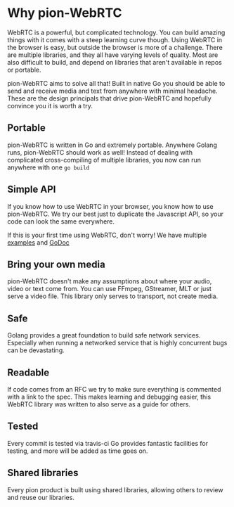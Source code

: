 # Why pion-WebRTC
WebRTC is a powerful, but complicated technology. You can build amazing things with it comes with a steep learning curve though.
Using WebRTC in the browser is easy, but outside the browser is more of a challenge. There are multiple libraries, and they all have
varying levels of quality. Most are also difficult to build, and depend on libraries that aren't available in repos or portable.

pion-WebRTC aims to solve all that! Built in native Go you should be able to send and receive media and text from anywhere with minimal headache.
These are the design principals that drive pion-WebRTC and hopefully convince you it is worth a try.

## Portable
pion-WebRTC is written in Go and extremely portable. Anywhere Golang runs, pion-WebRTC should work as well! Instead of dealing with complicated
cross-compiling of multiple libraries, you now can run anywhere with one `go build`

## Simple API
If you know how to use WebRTC in your browser, you know how to use pion-WebRTC.
We try our best just to duplicate the Javascript API, so your code can look the same everywhere.

If this is your first time using WebRTC, don't worry! We have multiple [examples](https://github.com/servicekit/webrtc/tree/master/examples) and [GoDoc](https://godoc.org/github.com/servicekit/webrtc)

## Bring your own media
pion-WebRTC doesn't make any assumptions about where your audio, video or text come from. You can use FFmpeg, GStreamer, MLT or just serve a video file.
This library only serves to transport, not create media.

## Safe
Golang provides a great foundation to build safe network services.
Especially when running a networked service that is highly concurrent bugs can be devastating.

## Readable
If code comes from an RFC we try to make sure everything is commented with a link to the spec.
This makes learning and debugging easier, this WebRTC library was written to also serve as a guide for others.

## Tested
Every commit is tested via travis-ci Go provides fantastic facilities for testing, and more will be added as time goes on.

## Shared libraries
Every pion product is built using shared libraries, allowing others to review and reuse our libraries.
